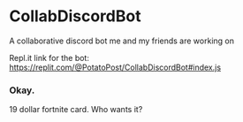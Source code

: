 # CollabDiscordBot
A collaborative discord bot me and my friends are working on

Repl.it link for the bot: https://replit.com/@PotatoPost/CollabDiscordBot#index.js

### Okay.
19 dollar fortnite card.
Who wants it?